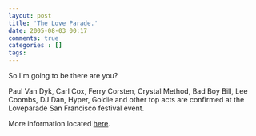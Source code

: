 ```yaml
---
layout: post
title: 'The Love Parade.'
date: 2005-08-03 00:17
comments: true
categories : []
tags:
---
```

So I'm going to be there are you?

Paul Van Dyk, Carl Cox, Ferry Corsten, Crystal Method, Bad Boy Bill, Lee Coombs, DJ Dan, Hyper, Goldie and other top acts are confirmed at the Loveparade San Francisco festival event.

More information located <a href="http://www.loveparadesf.org/">here</a>.

